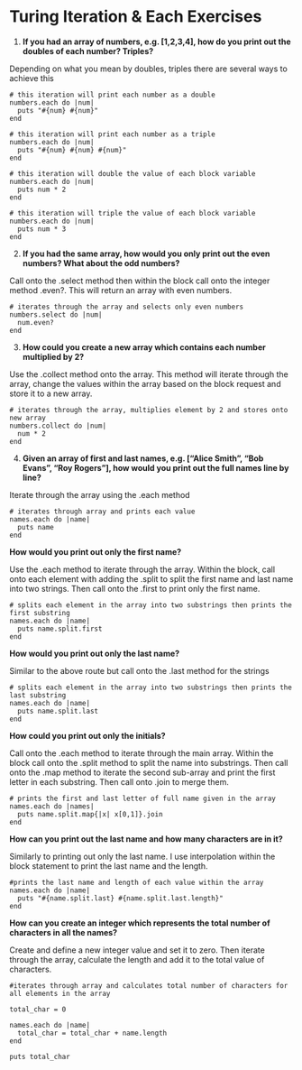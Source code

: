 # Turing Iteration & Each Exercises

1. **If you had an array of numbers, e.g. [1,2,3,4], how do you print out the doubles of each number? Triples?**

Depending on what you mean by doubles, triples there are several ways to achieve this
  ```
  # this iteration will print each number as a double
  numbers.each do |num|
    puts "#{num} #{num}"
  end
  ```
  ```
  # this iteration will print each number as a triple
  numbers.each do |num|
    puts "#{num} #{num} #{num}"
  end
  ```
  ```
  # this iteration will double the value of each block variable
  numbers.each do |num|
    puts num * 2
  end
  ```
  ```
  # this iteration will triple the value of each block variable
  numbers.each do |num|
    puts num * 3
  end
  ```

  2. **If you had the same array, how would you only print out the even numbers? What about the odd numbers?**

  Call onto the .select method then within the block call onto the integer method .even?. This will return an array with even numbers.
  ```
  # iterates through the array and selects only even numbers
  numbers.select do |num|
    num.even?
  end
  ```

  3. **How could you create a new array which contains each number multiplied by 2?**

  Use the .collect method onto the array. This method will iterate through the array, change the values within the array based on the block request and store it to a new array.
  ```
  # iterates through the array, multiplies element by 2 and stores onto new array
  numbers.collect do |num|
    num * 2
  end
  ```

  4. **Given an array of first and last names, e.g. [“Alice Smith”, “Bob Evans”, “Roy Rogers”], how would you print out the full names line by line?**

  Iterate through the array using the .each method

  ```
  # iterates through array and prints each value
  names.each do |name|
    puts name
  end
  ```
  **How would you print out only the first name?**

  Use the .each method to iterate through the array. Within the block, call onto each element with adding the .split to split the first name and last name into two strings. Then call onto the .first to print only the first name.

  ```
  # splits each element in the array into two substrings then prints the first substring
  names.each do |name|
    puts name.split.first
  end
  ```
  **How would you print out only the last name?**

  Similar to the above route but call onto the .last method for the strings
  ```
  # splits each element in the array into two substrings then prints the last substring
  names.each do |name|
    puts name.split.last
  end
  ```

  **How could you print out only the initials?**

  Call onto the .each method to iterate through the main array. Within the block call onto the .split method to split the name into substrings. Then call onto the .map method to iterate the second sub-array and print the first letter in each substring. Then call onto .join to merge them.

  ```
  # prints the first and last letter of full name given in the array
  names.each do |names|
    puts name.split.map{|x| x[0,1]}.join
  end
  ```

  **How can you print out the last name and how many characters are in it?**

  Similarly to printing out only the last name. I use interpolation within the block statement to print the last name and the length.

  ```
  #prints the last name and length of each value within the array
  names.each do |name|
    puts "#{name.split.last} #{name.split.last.length}"
  end
  ```

  **How can you create an integer which represents the total number of characters in all the names?**

  Create and define a new integer value and set it to zero. Then iterate through the array, calculate the length and add it to the total value of characters.

  ```
  #iterates through array and calculates total number of characters for all elements in the array

  total_char = 0

  names.each do |name|
    total_char = total_char + name.length
  end

  puts total_char
  ```
